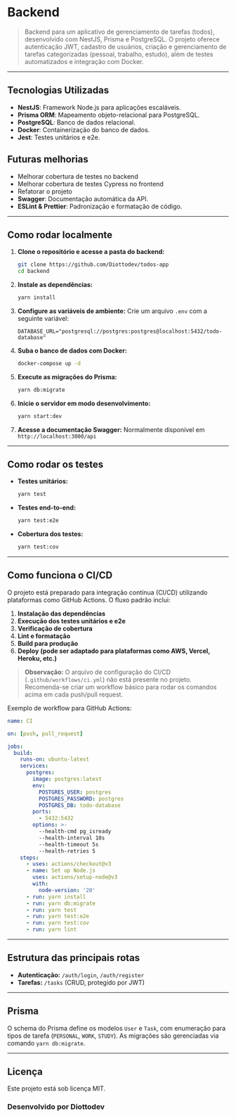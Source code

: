 # Backend

> Backend para um aplicativo de gerenciamento de tarefas (todos), desenvolvido com NestJS, Prisma e PostgreSQL. O projeto oferece autenticação JWT, cadastro de usuários, criação e gerenciamento de tarefas categorizadas (pessoal, trabalho, estudo), além de testes automatizados e integração com Docker.

---

## Tecnologias Utilizadas

- **NestJS**: Framework Node.js para aplicações escaláveis.
- **Prisma ORM**: Mapeamento objeto-relacional para PostgreSQL.
- **PostgreSQL**: Banco de dados relacional.
- **Docker**: Containerização do banco de dados.
- **Jest**: Testes unitários e e2e.

## Futuras melhorias

- Melhorar cobertura de testes no backend
- Melhorar cobertura de testes Cypress no frontend
- Refatorar o projeto
- **Swagger**: Documentação automática da API.
- **ESLint & Prettier**: Padronização e formatação de código.

---

## Como rodar localmente

1. **Clone o repositório e acesse a pasta do backend:**

   ```bash
   git clone https://github.com/Diottodev/todos-app
   cd backend
   ```

2. **Instale as dependências:**

   ```bash
   yarn install
   ```

3. **Configure as variáveis de ambiente:**
   Crie um arquivo `.env` com a seguinte variável:

   ```
   DATABASE_URL="postgresql://postgres:postgres@localhost:5432/todo-database"
   ```

4. **Suba o banco de dados com Docker:**

   ```bash
   docker-compose up -d
   ```

5. **Execute as migrações do Prisma:**

   ```bash
   yarn db:migrate
   ```

6. **Inicie o servidor em modo desenvolvimento:**

   ```bash
   yarn start:dev
   ```

7. **Acesse a documentação Swagger:**
   Normalmente disponível em `http://localhost:3000/api`

---

## Como rodar os testes

- **Testes unitários:**

  ```bash
  yarn test
  ```

- **Testes end-to-end:**

  ```bash
  yarn test:e2e
  ```

- **Cobertura dos testes:**
  ```bash
  yarn test:cov
  ```

---

## Como funciona o CI/CD

O projeto está preparado para integração contínua (CI/CD) utilizando plataformas como GitHub Actions. O fluxo padrão inclui:

1. **Instalação das dependências**
2. **Execução dos testes unitários e e2e**
3. **Verificação de cobertura**
4. **Lint e formatação**
5. **Build para produção**
6. **Deploy (pode ser adaptado para plataformas como AWS, Vercel, Heroku, etc.)**

> **Observação:** O arquivo de configuração do CI/CD (`.github/workflows/ci.yml`) não está presente no projeto. Recomenda-se criar um workflow básico para rodar os comandos acima em cada push/pull request.

Exemplo de workflow para GitHub Actions:

```yaml
name: CI

on: [push, pull_request]

jobs:
  build:
    runs-on: ubuntu-latest
    services:
      postgres:
        image: postgres:latest
        env:
          POSTGRES_USER: postgres
          POSTGRES_PASSWORD: postgres
          POSTGRES_DB: todo-database
        ports:
          - 5432:5432
        options: >-
          --health-cmd pg_isready
          --health-interval 10s
          --health-timeout 5s
          --health-retries 5
    steps:
      - uses: actions/checkout@v3
      - name: Set up Node.js
        uses: actions/setup-node@v3
        with:
          node-version: '20'
      - run: yarn install
      - run: yarn db:migrate
      - run: yarn test
      - run: yarn test:e2e
      - run: yarn test:cov
      - run: yarn lint
```

---

## Estrutura das principais rotas

- **Autenticação:** `/auth/login`, `/auth/register`
- **Tarefas:** `/tasks` (CRUD, protegido por JWT)

---

## Prisma

O schema do Prisma define os modelos `User` e `Task`, com enumeração para tipos de tarefa (`PERSONAL`, `WORK`, `STUDY`). As migrações são gerenciadas via comando `yarn db:migrate`.

---

## Licença

Este projeto está sob licença MIT.

### Desenvolvido por Diottodev
